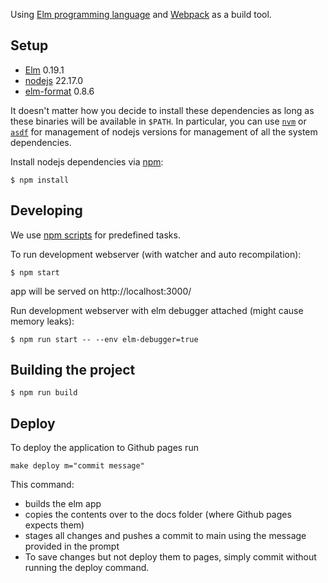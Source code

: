 Using [Elm programming language](https://elm-lang.org/) and [Webpack](https://webpack.js.org/) as a build tool.

## Setup

- [Elm](https://elm-lang.org/) 0.19.1
- [nodejs](https://nodejs.org/) 22.17.0
- [elm-format](https://github.com/avh4/elm-format) 0.8.6

It doesn't matter how you decide to install these dependencies as long
as these binaries will be available in `$PATH`.
In particular, you can use [`nvm`](https://github.com/nvm-sh/nvm) or [`asdf`](https://github.com/asdf-vm/asdf) for management of nodejs versions for management of all the system dependencies.

Install nodejs dependencies via [npm](https://www.npmjs.com/):

```
$ npm install
```

## Developing

We use [npm scripts](https://docs.npmjs.com/misc/scripts) for predefined tasks.


To run development webserver (with watcher and auto recompilation):

```
$ npm start
```

app will be served on http://localhost:3000/


Run development webserver with elm debugger attached (might cause memory leaks):

```
$ npm run start -- --env elm-debugger=true
```

## Building the project

```
$ npm run build
```

## Deploy
To deploy the application to Github pages run

```
make deploy m="commit message"
```

This command:

- builds the elm app
- copies the contents over to the docs folder (where Github pages expects them)
- stages all changes and pushes a commit to main using the message provided in the prompt
- To save changes but not deploy them to pages, simply commit without running the deploy command.